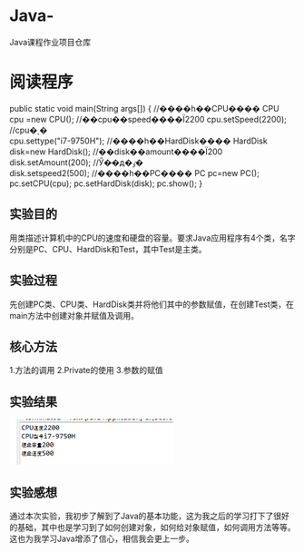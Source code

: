 # Java-
Java课程作业项目仓库

# 阅读程序
public static void main(String args[]) {
	  //����һ��CPU����
		CPU cpu =new CPU();
	  //��cpu��speed����Ϊ2200
	    cpu.setSpeed(2200);
	  //cpu�ͺ�  
	    cpu.settype("i7-9750H");
	  //����һ��HardDisk����
	    HardDisk disk=new HardDisk();
	  //��disk��amount����Ϊ200
	    disk.setAmount(200);
	  //Ӳ�̶�д�ٶ�  
	    disk.setspeed2(500);
	  //����һ��PC����
	    PC pc=new PC();
	    pc.setCPU(cpu);
	    pc.setHardDisk(disk);
	    pc.show();
	 }
## 实验目的
用类描述计算机中的CPU的速度和硬盘的容量。要求Java应用程序有4个类，名字分别是PC、CPU、HardDisk和Test，其中Test是主类。

## 实验过程
先创建PC类、CPU类、HardDisk类并将他们其中的参数赋值，在创建Test类，在main方法中创建对象并赋值及调用。
## 核心方法
1.方法的调用
2.Private的使用
3.参数的赋值

## 实验结果
![](`XQZ@5EH~7W(E4QL7P4S%)M.png)
## 实验感想
通过本次实验，我初步了解到了Java的基本功能，这为我之后的学习打下了很好的基础，其中也是学习到了如何创建对象，如何给对象赋值，如何调用方法等等。这也为我学习Java增添了信心，相信我会更上一步。
